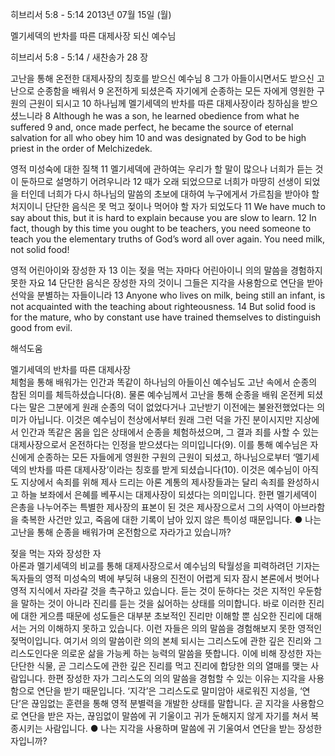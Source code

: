 히브리서 5:8 - 5:14 
2013년 07월 15일 (월)

멜기세덱의 반차를 따른 대제사장 되신 예수님



히브리서 5:8 - 5:14 / 새찬송가 28 장


고난을 통해 온전한 대제사장의 칭호를 받으신 예수님 
8 그가 아들이시면서도 받으신 고난으로 순종함을 배워서 9 온전하게 되셨은즉 자기에게 순종하는 모든 자에게 영원한 구원의 근원이 되시고 10 하나님께 멜기세덱의 반차를 따른 대제사장이라 칭하심을 받으셨느니라
8 Although he was a son, he learned obedience from what he suffered  9 and, once made perfect, he became the source of eternal salvation for all who obey him 10 and was designated by God to be high priest in the order of Melchizedek.   

영적 미성숙에 대한 질책 
11 멜기세덱에 관하여는 우리가 할 말이 많으나 너희가 듣는 것이 둔하므로 설명하기 어려우니라 12 때가 오래 되었으므로 너희가 마땅히 선생이 되었을 터인데 너희가 다시 하나님의 말씀의 초보에 대하여 누구에게서 가르침을 받아야 할 처지이니 단단한 음식은 못 먹고 젖이나 먹어야 할 자가 되었도다
11 We have much to say about this, but it is hard to explain because you are slow to learn. 12 In fact, though by this time you ought to be teachers, you need someone to teach you the elementary truths of God’s word all over again. You need milk, not solid food!   

영적 어린아이와 장성한 자 
13 이는 젖을 먹는 자마다 어린아이니 의의 말씀을 경험하지 못한 자요 14 단단한 음식은 장성한 자의 것이니 그들은 지각을 사용함으로 연단을 받아 선악을 분별하는 자들이니라
13 Anyone who lives on milk, being still an infant, is not acquainted with the teaching about righteousness. 14 But solid food is for the mature, who by constant use have trained themselves to distinguish good from evil.

해석도움





멜기세덱의 반차를 따른 대제사장  
체험을 통해 배워가는 인간과 똑같이 하나님의 아들이신 예수님도 고난 속에서 순종의 참된 의미를 체득하셨습니다(8). 물론 예수님께서 고난을 통해 순종을 배워 온전케 되셨다는 말은 그분에게 원래 순종의 덕이 없었다거나 고난받기 이전에는 불완전했었다는 의미가 아닙니다. 이것은 예수님이 천상에서부터 원래 그런 덕을 가진 분이시지만 지상에서 인간과 똑같은 몸을 입은 상태에서 순종을 체험하셨으며, 그 결과 죄를 사할 수 있는 대제사장으로서 온전하다는 인정을 받으셨다는 의미입니다(9). 이를 통해 예수님은 자신에게 순종하는 모든 자들에게 영원한 구원의 근원이 되셨고, 하나님으로부터 ‘멜기세덱의 반차를 따른 대제사장’이라는 칭호를 받게 되셨습니다(10). 이것은 예수님이 아직도 지상에서 속죄를 위해 제사 드리는 아론 계통의 제사장들과는 달리 속죄를 완성하시고 하늘 보좌에서 은혜를 베푸시는 대제사장이 되셨다는 의미입니다. 한편 멜기세덱이 은총을 나누어주는 특별한 제사장의 표본이 된 것은 제사장으로서 그의 사역이 아브라함을 축복한 사건만 있고, 죽음에 대한 기록이 남아 있지 않은 특이성 때문입니다. 
● 나는 고난을 통해 순종을 배워가며 온전함으로 자라가고 있습니까?  

젖을 먹는 자와 장성한 자  
아론과 멜기세덱의 비교를 통해 대제사장으로서 예수님의 탁월성을 피력하려던 기자는 독자들의 영적 미성숙의 벽에 부딪혀 내용의 진전이 어렵게 되자 잠시 본론에서 벗어나 영적 지식에서 자라갈 것을 촉구하고 있습니다. 듣는 것이 둔하다는 것은 지적인 우둔함을 말하는 것이 아니라 진리를 듣는 것을 싫어하는 상태를 의미합니다. 바로 이러한 진리에 대한 게으름 때문에 성도들은 대부분 초보적인 진리만 이해할 뿐 심오한 진리에 대해서는 거의 이해하지 못하고 있습니다. 이런 자들은 의의 말씀을 경험해보지 못한 영적인 젖먹이입니다. 여기서 의의 말씀이란 의의 본체 되시는 그리스도에 관한 깊은 진리와 그리스도인다운 의로운 삶을 가능케 하는 능력의 말씀을 뜻합니다. 이에 비해 장성한 자는 단단한 식물, 곧 그리스도에 관한 깊은 진리를 먹고 진리에 합당한 의의 열매를 맺는 사람입니다. 한편 장성한 자가 그리스도의 의의 말씀을 경험할 수 있는 이유는 지각을 사용함으로 연단을 받기 때문입니다. ‘지각’은 그리스도로 말미암아 새로워진 지성을, ‘연단’은 끊임없는 훈련을 통해 영적 분별력을 개발한 상태를 말합니다. 곧 지각을 사용함으로 연단을 받은 자는, 끊임없이 말씀에 귀 기울이고 귀가 둔해지지 않게 자기를 쳐서 복종시키는 사람입니다. 
● 나는 지각을 사용하며 말씀에 귀 기울여서 연단을 받는 장성한 자입니까?
